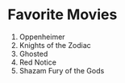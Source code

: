 # Favorite Movies
1. Oppenheimer
2. Knights of the Zodiac
3. Ghosted
4. Red Notice
5. Shazam Fury of the Gods
